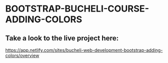 # BOOTSTRAP-BUCHELI-COURSE-ADDING-COLORS

## Take a look to the live project here:
https://app.netlify.com/sites/bucheli-web-development-bootstrap-adding-colors/overview
